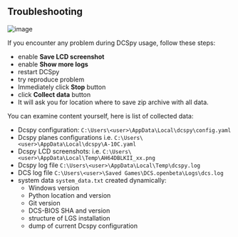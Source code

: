 ## Troubleshooting
![image](https://github.com/emcek/dcspy/assets/475312/5ce0038a-e227-412b-a8fc-5f09a7dbf879)

If you encounter any problem during DCSpy usage, follow these steps:
* enable **Save LCD screenshot**
* enable **Show more logs**
* restart DCSpy
* try reproduce problem 
* Immediately click **Stop** button
* click **Collect data** button
* It will ask you for location where to save zip archive with all data. 

You can examine content yourself, here is list of collected data:
* Dcspy configuration: `C:\Users\<user>\AppData\Local\dcspy\config.yaml`
* Dcspy planes configurations i.e. `C:\Users\<user>\AppData\Local\dcspy\A-10C.yaml`
* Dcspy LCD screenshots: i.e. `C:\Users\<user>\AppData\Local\Temp\AH64DBLKII_xx.png`
* Dcspy log file `C:\Users\<user>\AppData\Local\Temp\dcspy.log`
* DCS log file `C:\Users\<user>\Saved Games\DCS.openbeta\Logs\dcs.log`
* system data `system_data.txt` created dynamically:
  * Windows version
  * Python location and version
  * Git version
  * DCS-BIOS SHA and version
  * structure of LGS installation
  * dump of current Dcspy configuration
